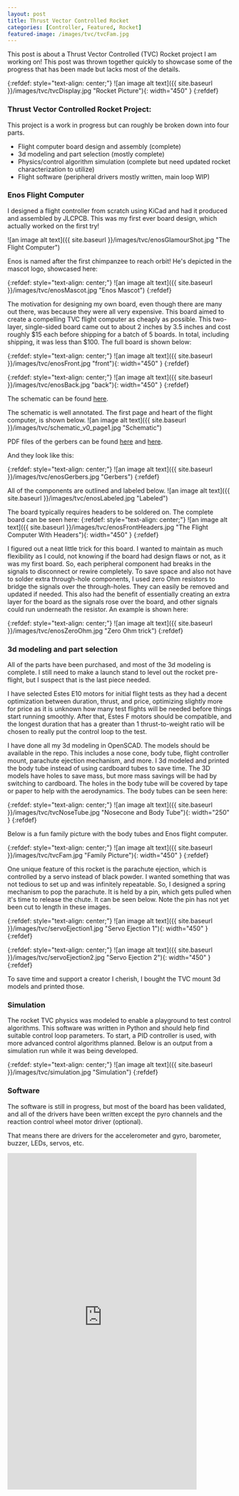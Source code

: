 ```yaml
---
layout: post
title: Thrust Vector Controlled Rocket
categories: [Controller, Featured, Rocket]
featured-image: /images/tvc/tvcFam.jpg
---
```


This post is about a Thrust Vector Controlled (TVC) Rocket project I am working on! This post was thrown together quickly to showcase some of the progress that has been made but lacks most of the details.

{:refdef: style="text-align: center;"}
![an image alt text]({{ site.baseurl }}/images/tvc/tvcDisplay.jpg "Rocket Picture"){: width="450" }
{:refdef}

### Thrust Vector Controlled Rocket Project:

This project is a work in progress but can roughly be broken down into four parts.

- Flight computer board design and assembly (complete)
- 3d modeling and part selection (mostly complete)
- Physics/control algorithm simulation (complete but need updated rocket characterization to utilize)
- Flight software (peripheral drivers mostly written, main loop WIP)


### Enos Flight Computer

I designed a flight controller from scratch using KiCad and had it produced and assembled by JLCPCB. This was my first ever board design, which actually worked on the first try!

![an image alt text]({{ site.baseurl }}/images/tvc/enosGlamourShot.jpg "The Flight Computer")

Enos is named after the first chimpanzee to reach orbit! He's depicted in the mascot logo, showcased here:

{:refdef: style="text-align: center;"}
![an image alt text]({{ site.baseurl }}/images/tvc/enosMascot.jpg "Enos Mascot")
{:refdef}

The motivation for designing my own board, even though there are many out there, was because they were all very expensive. This board aimed to create a compelling TVC flight computer as cheaply as possible. This two-layer, single-sided board came out to about 2 inches by 3.5 inches and cost roughly $15 each before shipping for a batch of 5 boards. In total, including shipping, it was less than $100.
The full board is shown below:

{:refdef: style="text-align: center;"}
![an image alt text]({{ site.baseurl }}/images/tvc/enosFront.jpg "front"){: width="450" }
{:refdef}

{:refdef: style="text-align: center;"}
![an image alt text]({{ site.baseurl }}/images/tvc/enosBack.jpg "back"){: width="450" }
{:refdef}


The schematic can be found [here](https://github.com/BradleyConn/bc_flight_computer/blob/main/Hardware/KiCad/projects/rp2040_v0/rp2040_v0/schematic_v0.pdf).

The schematic is well annotated. The first page and heart of the flight computer, is shown below.
![an image alt text]({{ site.baseurl }}/images/tvc/schematic_v0_page1.jpg "Schematic")

PDF files of the gerbers can be found [here](https://github.com/BradleyConn/bc_flight_computer/blob/main/Hardware/KiCad/projects/rp2040_v0/rp2040_v0/gerbers_v0.pdf) and [here](https://github.com/BradleyConn/bc_flight_computer/blob/main/Hardware/KiCad/projects/rp2040_v0/rp2040_v0/gerbers_v0_single_page.pdf).

And they look like this:

{:refdef: style="text-align: center;"}
![an image alt text]({{ site.baseurl }}/images/tvc/enosGerbers.jpg "Gerbers")
{:refdef}

All of the components are outlined and labeled below.
![an image alt text]({{ site.baseurl }}/images/tvc/enosLabeled.jpg "Labeled")

The board typically requires headers to be soldered on. The complete board can be seen here:
{:refdef: style="text-align: center;"}
![an image alt text]({{ site.baseurl }}/images/tvc/enosFrontHeaders.jpg "The Flight Computer With Headers"){: width="450" }
{:refdef}



I figured out a neat little trick for this board. I wanted to maintain as much flexibility as I could, not knowing if the board had design flaws or not, as it was my first board. So, each peripheral component had breaks in the signals to disconnect or rewire completely. To save space and also not have to solder extra through-hole components, I used zero Ohm resistors to bridge the signals over the through-holes. They can easily be removed and updated if needed. This also had the benefit of essentially creating an extra layer for the board as the signals rose over the board, and other signals could run underneath the resistor. An example is shown here:

{:refdef: style="text-align: center;"}
![an image alt text]({{ site.baseurl }}/images/tvc/enosZeroOhm.jpg "Zero Ohm trick")
{:refdef}

### 3d modeling and part selection
All of the parts have been purchased, and most of the 3d modeling is complete. I still need to make a launch stand to level out the rocket pre-flight, but I suspect that is the last piece needed. 

I have selected Estes E10 motors for initial flight tests as they had a decent optimization between duration, thrust, and price, optimizing slightly more for price as it is unknown how many test flights will be needed before things start running smoothly. After that, Estes F motors should be compatible, and the longest duration that has a greater than 1 thrust-to-weight ratio will be chosen to really put the control loop to the test.

I have done all my 3d modeling in OpenSCAD. The models should be available in the repo. This includes a nose cone, body tube, flight controller mount, parachute ejection mechanism, and more. I 3d modeled and printed the body tube instead of using cardboard tubes to save time. The 3D models have holes to save mass, but more mass savings will be had by switching to cardboard. The holes in the body tube will be covered by tape or paper to help with the aerodynamics. The body tubes can be seen here:

{:refdef: style="text-align: center;"}
![an image alt text]({{ site.baseurl }}/images/tvc/tvcNoseTube.jpg "Nosecone and Body Tube"){: width="250" }
{:refdef}

Below is a fun family picture with the body tubes and Enos flight computer.

{:refdef: style="text-align: center;"}
![an image alt text]({{ site.baseurl }}/images/tvc/tvcFam.jpg "Family Picture"){: width="450" }
{:refdef}

One unique feature of this rocket is the parachute ejection, which is controlled by a servo instead of black powder. I wanted something that was not tedious to set up and was infinitely repeatable. So, I designed a spring mechanism to pop the parachute. It is held by a pin, which gets pulled when it's time to release the chute. It can be seen below. Note the pin has not yet been cut to length in these images.

{:refdef: style="text-align: center;"}
![an image alt text]({{ site.baseurl }}/images/tvc/servoEjection1.jpg "Servo Ejection 1"){: width="450" }
{:refdef}

{:refdef: style="text-align: center;"}
![an image alt text]({{ site.baseurl }}/images/tvc/servoEjection2.jpg "Servo Ejection 2"){: width="450" }
{:refdef}

To save time and support a creator I cherish, I bought the TVC mount 3d models and printed those.

### Simulation

The rocket TVC physics was modeled to enable a playground to test control algorithms. This software was written in Python and should help find suitable control loop parameters. To start, a PID controller is used, with more advanced control algorithms planned. Below is an output from a simulation run while it was being developed.


{:refdef: style="text-align: center;"}
![an image alt text]({{ site.baseurl }}/images/tvc/simulation.jpg "Simulation")
{:refdef}

### Software

The software is still in progress, but most of the board has been validated, and all of the drivers have been written except the pyro channels and the reaction control wheel motor driver (optional).

That means there are drivers for the accelerometer and gyro, barometer, buzzer, LEDs, servos, etc.

<iframe width="424" height="754" src="https://www.youtube.com/embed/iuWRiD8zPx0" title="Enos Flight Computer Blinky!" frameborder="0" allow="accelerometer; autoplay; clipboard-write; encrypted-media; gyroscope; picture-in-picture; web-share" allowfullscreen></iframe>
